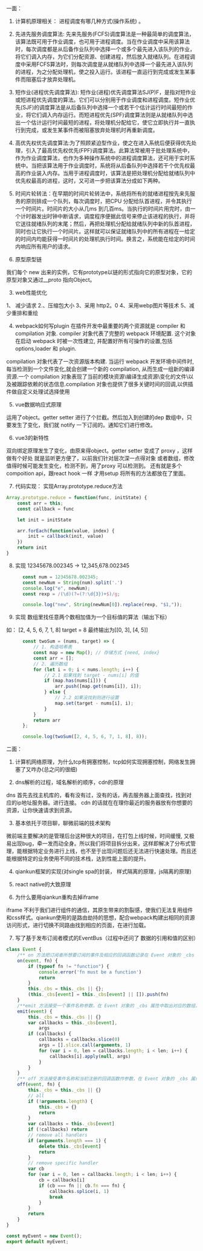一面：

1. 计算机原理相关： 进程调度有哪几种方式(操作系统) 。

1. 先进先服务调度算法: 先来先服务(FCFS)调度算法是一种最简单的调度算法，该算法既可用于作业调度，也可用于进程调度。当在作业调度中采用该算法时，每次调度都是从后备作业队列中选择一个或多个最先进入该队列的作业，将它们调入内存，为它们分配资源、创建进程，然后放入就绪队列。在进程调度中采用FCFS算法时，则每次调度是从就绪队列中选择一个最先进入该队列的进程，为之分配处理机，使之投入运行。该进程一直运行到完成或发生某事件而阻塞后才放弃处理机。

2. 短作业(进程优先调度算法): 短作业(进程)优先调度算法SJ(P)F，是指对短作业或短进程优先调度的算法。它们可以分别用于作业调度和进程调度。短作业优先(SJF)的调度算法是从后备队列中选择一个或若干个估计运行时间最短的作业，将它们调入内存运行。而短进程优先(SPF)调度算法则是从就绪队列中选出一个估计运行时间最短的进程，将处理机分配给它，使它立即执行并一直执行到完成，或发生某事件而被阻塞放弃处理机时再重新调度。

3. 高优先权优先调度算法:为了照顾紧迫型作业，使之在进入系统后便获得优先处理，引入了最高优先权优先(FPF)调度算法。此算法常被用于批处理系统中，作为作业调度算法，也作为多种操作系统中的进程调度算法，还可用于实时系统中。当把该算法用于作业调度时，系统将从后备队列中选择若干个优先权最高的作业装入内存。当用于进程调度时，该算法是把处理机分配给就绪队列中优先权最高的进程，这时，又可进一步把该算法分成如下两种。

4. 时间片轮转法：在早期的时间片轮转法中，系统将所有的就绪进程按先来先服务的原则排成一个队列，每次调度时，把CPU 分配给队首进程，并令其执行一个时间片。时间片的大小从几ms 到几百ms。当执行的时间片用完时，由一个计时器发出时钟中断请求，调度程序便据此信号来停止该进程的执行，并将它送往就绪队列的末尾；然后，再把处理机分配给就绪队列中新的队首进程，同时也让它执行一个时间片。这样就可以保证就绪队列中的所有进程在一给定的时间内均能获得一时间片的处理机执行时间。换言之，系统能在给定的时间内响应所有用户的请求。
2. 原型原型链

我们每个 new 出来的实例，它有prototype以链的形式指向它的原型对象，它的原型对象又通过__proto 指向Object。

3. web性能优化

  1、 减少请求
  2.、压缩包大小
  3、采用 http2。0
  4、采用webp图片等技术
  5、减少重排和重绘

4. webpack如何写plugin
  在插件开发中最重要的两个资源就是 compiler 和 compilation 对象. 
  compiler 对象代表了完整的 webpack 环境配置. 这个对象在启动 webpack 时被一次性建立, 并配置好所有可操作的设置,包括 options,loader 和 plugin.

  compilation 对象代表了一次资源版本构建. 当运行 webpack 开发环境中间件时,每当检测到一个文件变化,就会创建一个新的 compilation, 从而生成一组新的编译资源.一个 compilation 对象表现了当前的模块资源\编译生成资源\变化的文件\以及被跟踪依赖的状态信息.compilation 对象也提供了很多关键时间的回调,以供插件做自定义处理试选择使用



5. vue数据响应式原理

  运用了object。getter setter 进行了个拦截。然后加入到创建的dep 数组中，只要发生了变化，我们就 notify 一下订阅的。通知它们进行修改。
  

6. vue3的新特性

  双向绑定原理发生了变化，由原来得object。getter setter 变成了 proxy ，这样做有个好处  就是监听更方便了，以前我们针对层次深一点得对象 或者数组，修改值得时候可能发生变化，检测不到，用了proxy  可以检测到。 还有就是多个compoition api，跟react hook 一样 才用setup 将所有的方法都放在了里面。

7. 代码实现： 实现Array.prototype.reduce方法

``` js
Array.prototype.reduce = function(func, initState) {
    const arr = this;
    const callback = func

    let init = initState

    arr.forEach(function(value, index) {
        init = callback(init, value)
    })
    return init
}
```

8. 实现 12345678.002345 -> 12,345,678.002345

``` js
      const num = 12345678.002345;
      const newNum = String(num).split('.')
      console.log("e", newNum);
      const rexp = /(\d)(?=(?:\d{3})+$)/g;

      console.log("new", String(newNum[0]).replace(rexp, "$1,"));
```

9. 实现 数组里找任意两个数相加值为一个目标值的算法（输出下标）

如： [2, 4, 5, 6, 7, 1, 8] target = 8 最终输出为[[0, 3], [4, 5]]

``` js
      const twoSum = (nums, target) => {
          // 1. 构造哈希表
          const map = new Map(); // 存储方式 {need, index}
          const arr = [];
          // 2. 遍历数组
          for (let i = 0; i < nums.length; i++) {
              // 2.1 如果找到 target - nums[i] 的值
              if (map.has(nums[i])) {
                  arr.push([map.get(nums[i]), i]);
              } else {
                  // 2.2 如果没找到则进行设置
                  map.set(target - nums[i], i);
              }
          }
          return arr
      };

      console.log(twoSum([2, 4, 5, 6, 7, 1, 8], 8));
```

二面：

1. 计算机网络原理，为什么tcp有拥塞控制，tcp如何实现拥塞控制，网络发生拥塞了又咋办(总之问的很细)

2. dns解析的过程，域名解析的顺序，cdn的原理

dns 首先去找主机库的，看有没有过，没有的话，再去服务器上面查找，找到对应的ip地址服务器。进行连接。
cdn 的话就在在理你最近的服务器放有你想要的资源，让你快速请求到资源。

3. 基本依托于项目聊，聊微前端的技术架构

微前端主要解决的是管理后台这种很大的项目，在打包上线时候，时间缓慢, 又极易出现bug，牵一发而动全身。所以我们将项目拆分出来，这样即解决了分布式管理，能根据特定业务进行上线，也不至于出现问题后还无法进行快速处理。而且还能根据特定的业务使用不同的技术栈，达到性能上面的提升。

4. qiankun框架的实现(对single spa的封装， 样式隔离的原理，js隔离的原理)

5. react native的大致原理

6. 为什么要用qiankun重构去掉iframe

iframe 不利于我们进行组件的通信，其原生带来的割裂感，使我们无法复用组件和css样式。qiankun使用的是路由劫持的思想，配合webpack构建出相同的资源访问形式，进行切换不同路由找到相应的页面，在进行加载。

7. 写了基于发布订阅者模式的EventBus（过程中还问了 数据的引用和值的区别）

``` js
class Event {
    /** on 方法把订阅者所想要订阅的事件及相应的回调函数记录在 Event 对象的 _cbs 属性中*/
    on(event, fn) {
        if (typeof fn != "function") {
            console.error('fn must be a function')
            return
        }
        this._cbs = this._cbs || {};
        (this._cbs[event] = this._cbs[event] || []).push(fn)
    }
    /**emit 方法接受一个事件名称参数，在 Event 对象的 _cbs 属性中取出对应的数组，并逐个执行里面的回调函数 */
    emit(event) {
        this._cbs = this._cbs || {}
        var callbacks = this._cbs[event],
            args
        if (callbacks) {
            callbacks = callbacks.slice(0)
            args = [].slice.call(arguments, 1)
            for (var i = 0, len = callbacks.length; i < len; i++) {
                callbacks[i].apply(null, args)
            }
        }
    }
    /** off 方法接受事件名称和当初注册的回调函数作参数，在 Event 对象的 _cbs 属性中删除对应的回调函数。*/
    off(event, fn) {
        this._cbs = this._cbs || {}
        // all
        if (!arguments.length) {
            this._cbs = {}
            return
        }
        var callbacks = this._cbs[event]
        if (!callbacks) return
        // remove all handlers
        if (arguments.length === 1) {
            delete this._cbs[event]
            return
        }
        // remove specific handler
        var cb
        for (var i = 0, len = callbacks.length; i < len; i++) {
            cb = callbacks[i]
            if (cb === fn || cb.fn === fn) {
                callbacks.splice(i, 1)
                break
            }
        }
        return
    }
}

const myEvent = new Event();
export default myEvent;
```
